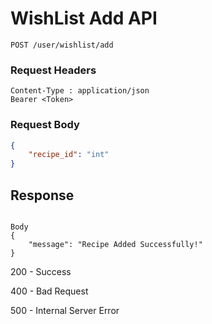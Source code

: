 # WishList Add API 
```
POST /user/wishlist/add
```
  
### Request Headers
```
Content-Type : application/json
Bearer <Token>

```

### Request Body
``` json
{
    "recipe_id": "int"
}
```
## Response
```

Body
{
    "message": "Recipe Added Successfully!"
}

```
200 - Success

400 - Bad Request 

500 - Internal Server Error
